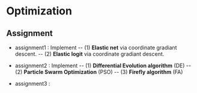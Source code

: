 # Optimization

## Assignment

- assignment1 : 
Implement 
-- (1) **Elastic net** via coordinate gradiant descent.
-- (2) **Elastic logit** via coordinate gradiant descent.

- assignment2 : 
Implement 
-- (1) **Differential Evolution algorithm** (DE)
-- (2) **Particle Swarm Optimization** (PSO)
-- (3) **Firefly algorithm** (FA)

- assignment3 : 
